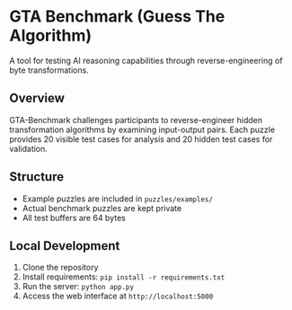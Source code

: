 # GTA Benchmark (Guess The Algorithm)

A tool for testing AI reasoning capabilities through reverse-engineering of byte transformations.

## Overview
GTA-Benchmark challenges participants to reverse-engineer hidden transformation algorithms by examining input-output pairs. Each puzzle provides 20 visible test cases for analysis and 20 hidden test cases for validation.

## Structure
- Example puzzles are included in `puzzles/examples/`
- Actual benchmark puzzles are kept private
- All test buffers are 64 bytes

## Local Development
1. Clone the repository
2. Install requirements: `pip install -r requirements.txt`
3. Run the server: `python app.py`
4. Access the web interface at `http://localhost:5000`